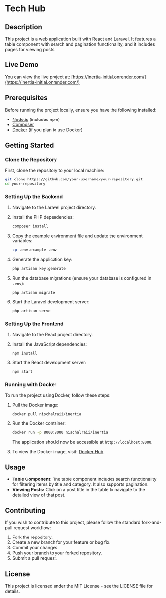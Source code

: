 
# Tech Hub

## Description

This project is a web application built with React and Laravel. It features a table component with search and pagination functionality, and it includes pages for viewing posts.

## Live Demo

You can view the live project at: [https://inertia-initial.onrender.com/](https://inertia-initial.onrender.com/)

## Prerequisites

Before running the project locally, ensure you have the following installed:

- [Node.js](https://nodejs.org/) (includes npm)
- [Composer](https://getcomposer.org/)
- [Docker](https://www.docker.com/) (if you plan to use Docker)

## Getting Started

### Clone the Repository

First, clone the repository to your local machine:

```bash
git clone https://github.com/your-username/your-repository.git
cd your-repository
```

### Setting Up the Backend

1.  Navigate to the Laravel project directory.
    
2.  Install the PHP dependencies:
    
    ```bash
    composer install 
    ```
    
3.  Copy the example environment file and update the environment variables:
    ```bash
    cp .env.example .env
    ```
    
4.  Generate the application key:
	```bash
    php artisan key:generate 
    ```
    
5.  Run the database migrations (ensure your database is configured in `.env`):
	```bash
	php artisan migrate
	```
6.  Start the Laravel development server:
    ```bash
	php artisan serve
	```

### Setting Up the Frontend

1.  Navigate to the React project directory.
    
2.  Install the JavaScript dependencies:
    ```bash
	npm install
	```
    
3.  Start the React development server:
	```bash
	npm start
	```
### Running with Docker

To run the project using Docker, follow these steps:

1.  Pull the Docker image:
	```bash
    docker pull nischalraii/inertia
    ```
3.  Run the Docker container:
	```bash
	docker run -p 8000:8000 nischalraii/inertia
	```

    
    The application should now be accessible at `http://localhost:8000`.
    
4.  To view the Docker image, visit: [Docker Hub](https://hub.docker.com/r/nischalraii/inertia/tags).
    

## Usage

-   **Table Component:** The table component includes search functionality for filtering items by title and category. It also supports pagination.
-   **Viewing Posts:** Click on a post title in the table to navigate to the detailed view of that post.

## Contributing

If you wish to contribute to this project, please follow the standard fork-and-pull request workflow:

1.  Fork the repository.
2.  Create a new branch for your feature or bug fix.
3.  Commit your changes.
4.  Push your branch to your forked repository.
5.  Submit a pull request.

## License

This project is licensed under the MIT License - see the LICENSE file for details.


